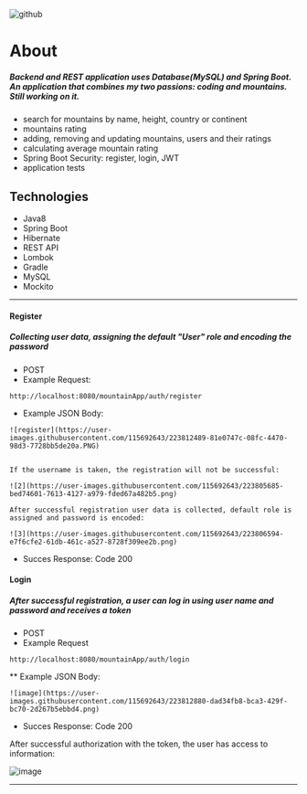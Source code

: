 ![github](https://user-images.githubusercontent.com/40741056/74937413-4304d980-53ec-11ea-8010-58655042feb5.jpg)

# About

##### Backend and REST application uses Database(MySQL) and Spring Boot. An application that combines my two passions: coding and mountains. Still working on it.

* search for mountains by name, height, country or continent
* mountains rating
* adding, removing and updating mountains, users and their ratings
* calculating average mountain rating
* Spring Boot Security: register, login, JWT
* application tests

## Technologies

* Java8
* Spring Boot
* Hibernate
* REST API
* Lombok
* Gradle
* MySQL
* Mockito

____________________________________________________________________________________________________________
####  Register
##### Collecting user data, assigning the default "User" role and encoding the password
* POST
* Example Request:
````
http://localhost:8080/mountainApp/auth/register
````           
* Example JSON Body:
````	
![register](https://user-images.githubusercontent.com/115692643/223812489-81e0747c-08fc-4470-98d3-7728bb5de20a.PNG)


If the username is taken, the registration will not be successful:

![2](https://user-images.githubusercontent.com/115692643/223805685-bed74601-7613-4127-a979-fded67a482b5.png)

After successful registration user data is collected, default role is assigned and password is encoded:

![3](https://user-images.githubusercontent.com/115692643/223806594-e7f6cfe2-61db-461c-a527-8728f309ee2b.png)

````
* Succes Response: Code 200

#### Login
##### After successful registration, a user can log in using user name and password and receives a token
* POST
* Example Request
````
http://localhost:8080/mountainApp/auth/login
````
** Example JSON Body:
````	
![image](https://user-images.githubusercontent.com/115692643/223812880-dad34fb8-bca3-429f-bc70-2d267b5ebbd4.png)

````
* Succes Response: Code 200

After successful authorization with the token, the user has access to information:

![image](https://user-images.githubusercontent.com/115692643/223805913-4d3461a1-15f2-4dc3-b580-ca80f76386d1.png)


___________________________________________________________________________________________________________________________________________

````

